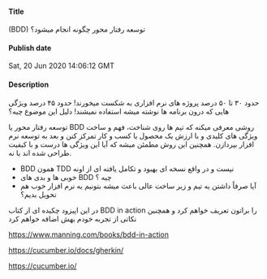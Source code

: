 #### Title
(BDD) توسعه رفتار محور چگونه انجام میشود؟
#### Publish date
Sat, 20 Jun 2020 14:06:12 GMT
#### Description
<p>حدود ۳۰ تا ۵۰ درصد پروژه های نرم افزاری به شکست میخورند! حدود ۴۵ درصد ویژگی هایی که درون برنامه ها نوشته میشه استفاده نمیشند! دلیل این موضوع چیه؟</p>
<p>توسعه رفتار محور یا BDD روشی معرفی میکنه که تیم ها روی شناخت، فهم و ساخت ویژگی های کلیدی و با ارزش یک محصول یا کسب و کار تمرکز کنن و بعد به توسعه نرم افزار بپردازن. همچنین این روش مطمئن میشه که آیا این ویژگی ها درست و با کیفیت طراحی شده اند یا نه.</p>
<ul>
 <li>BDD همون TDD نیست و در واقع نسخه ای بهبود و تکامل یافته ای از اونه</li>
 <li>خوبی ها و بدی های BDD چیه ؟</li>
  <li>آیا صرفاً داشتن یه تیم و زیر ساخت عالی باعث میشه بتونیم یه نرم افزار خوب هم تحویل بدیم؟</li>
</ul>
<p>در این اپیزود چکیده ای از کتاب BDD in action را براتون تعریف خواهم کرد و همچنین نکاتی از تجربه خودم بهش اضافه خواهم کرد</p>
<p><a href="https://www.manning.com/books/bdd-in-action">https://www.manning.com/books/bdd-in-action</a></p>
<p><a href="https://cucumber.io/docs/gherkin/">https://cucumber.io/docs/gherkin/</a></p>
<p><a href="https://cucumber.io/">https://cucumber.io/</a></p>

